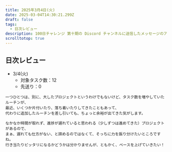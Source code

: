 ```yaml
---
title: 2025年3月4日(火)
date: 2025-03-04T14:30:21.299Z
draft: false
tags:
  - 日次レビュー
description: 100日チャレンジ 第十期の Discord チャンネルに送信したメッセージのアーカイブ
scrolltotop: true
---
```


## 日次レビュー

- 3/4(火)
  - 対象タスク数：12
  - 先送り：0

```
一つひとつは、別に、大したプロジェクトというわけでもないけど、タスク数を増やしていたルーチンが、
最近、いくつか片付いたり、落ち着いたりしてきたこともあって、
代わりに追加したルーチンを差し引いても、ちょっと余裕が出てきた気がします。

なかなか時間が取れず、進捗が遅れていると思われる（少しずつは進めてきた）プロジェクトがあるので、
まぁ、遅れても仕方がない、と諦めるのではなくて、そっちに力を振り分けたいところですね。
行き当たりピッタリになるかどうかは分かりませんが、ともかく、ペースを上げていきたい！
```
